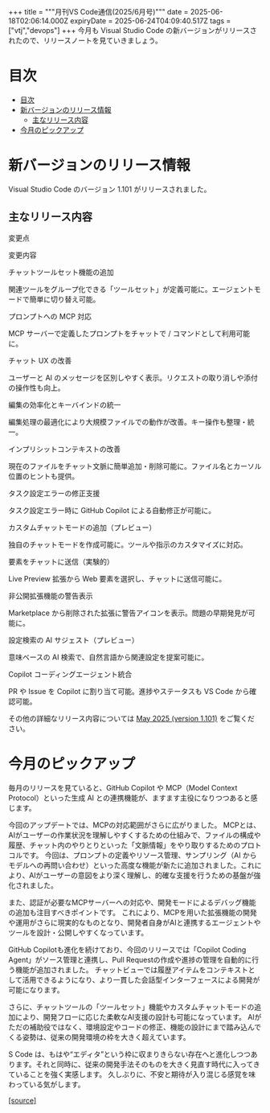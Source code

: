 +++
title = """月刊VS Code通信(2025/6月号)"""
date = 2025-06-18T02:06:14.000Z
expiryDate = 2025-06-24T04:09:40.517Z
tags = ["vtj","devops"]
+++
今月も Visual Studio Code の新バージョンがリリースされたので、リリースノートを見ていきましょう。

目次
==

*   [目次](#目次)
*   [新バージョンのリリース情報](#新バージョンのリリース情報)
    *   [主なリリース内容](#主なリリース内容)
*   [今月のピックアップ](#今月のピックアップ)

新バージョンのリリース情報
=============

Visual Studio Code のバージョン 1.101 がリリースされました。

主なリリース内容
--------

変更点

変更内容

チャットツールセット機能の追加

関連ツールをグループ化できる「ツールセット」が定義可能に。エージェントモードで簡単に切り替え可能。

プロンプトへの MCP 対応

MCP サーバーで定義したプロンプトをチャットで / コマンドとして利用可能に。

チャット UX の改善

ユーザーと AI のメッセージを区別しやすく表示。リクエストの取り消しや添付の操作性も向上。

編集の効率化とキーバインドの統一

編集処理の最適化により大規模ファイルでの動作が改善。キー操作も整理・統一。

インプリシットコンテキストの改善

現在のファイルをチャット文脈に簡単追加・削除可能に。ファイル名とカーソル位置のヒントも提供。

タスク設定エラーの修正支援

タスク設定エラー時に GitHub Copilot による自動修正が可能に。

カスタムチャットモードの追加（プレビュー）

独自のチャットモードを作成可能に。ツールや指示のカスタマイズに対応。

要素をチャットに送信（実験的）

Live Preview 拡張から Web 要素を選択し、チャットに送信可能に。

非公開拡張機能の警告表示

Marketplace から削除された拡張に警告アイコンを表示。問題の早期発見が可能に。

設定検索の AI サジェスト（プレビュー）

意味ベースの AI 検索で、自然言語から関連設定を提案可能に。

Copilot コーディングエージェント統合

PR や Issue を Copilot に割り当て可能。進捗やステータスも VS Code から確認可能。

その他の詳細なリリース内容については [May 2025 (version 1.101)](https://code.visualstudio.com/updates/v1_101) をご覧ください。

今月のピックアップ
=========

毎月のリリースを見ていると、GitHub Copilot や MCP（Model Context Protocol）といった生成 AI との連携機能が、ますます主役になりつつあると感じます。

今回のアップデートでは、MCPの対応範囲がさらに広がりました。 MCPとは、AIがユーザーの作業状況を理解しやすくするための仕組みで、ファイルの構成や履歴、チャット内のやりとりといった「文脈情報」をやり取りするためのプロトコルです。 今回は、プロンプトの定義やリソース管理、サンプリング（AI からモデルへの再問い合わせ）といった高度な機能が新たに追加されました。これにより、AIがユーザーの意図をより深く理解し、的確な支援を行うための基盤が強化されました。

また、認証が必要なMCPサーバーへの対応や、開発モードによるデバッグ機能の追加も注目すべきポイントです。 これにより、MCPを用いた拡張機能の開発や運用がさらに現実的なものとなり、開発者自身がAIと連携するエージェントやツールを設計・公開しやすくなっています。

GitHub Copilotも進化を続けており、今回のリリースでは「Copilot Coding Agent」がソース管理と連携し、Pull Requestの作成や進捗の管理を自動的に行う機能が追加されました。 チャットビューでは履歴アイテムをコンテキストとして活用できるようになり、より一貫した会話型インターフェースによる開発が可能になります。

さらに、チャットツールの「ツールセット」機能やカスタムチャットモードの追加により、開発フローに応じた柔軟なAI支援の設計も可能になっています。 AIがただの補助役ではなく、環境設定やコードの修正、機能の設計にまで踏み込んでくる姿勢は、従来の開発環境の枠を大きく超えています。

S Code は、もはや“エディタ”という枠に収まりきらない存在へと進化しつつあります。それと同時に、従来の開発手法そのものを大きく見直す時代に入ってきていることを強く実感します。 久しぶりに、不安と期待が入り混じる感覚を味わっている気がします。

[[source]](https://devops-blog.virtualtech.jp/entry/20250618/1750212374)
